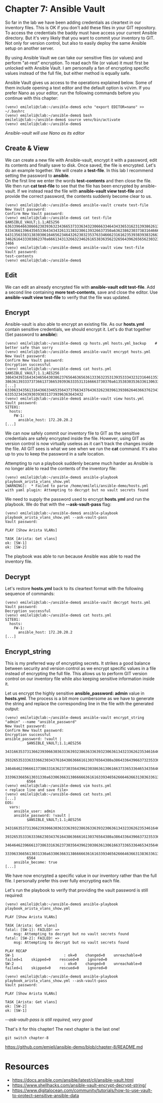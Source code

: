 # Chapter 7: Ansible Vault
So far in the lab we have been adding credentials as cleartext in our inventory files. This is OK if you don't add these files in your GIT repository. To access the credentials the baddy must have access your current Ansible directory. But it's very likely that you want to commit your inventory to GIT. Not only for version control, but also to easily deploy the same Ansible setup on another server.

By using Ansible Vault we can take our sensitive files (or values) and perform "at-rest" encryption. To read each file (or value) it must first be unlocked with Ansible Vault. I am personally a fan of encrypting specific values instead of the full file, but either method is equally safe. 

Ansible Vault gives us access to the operations explained below. Some of them include opening a text editor and the default option is vi/vim. If you prefer Nano as your editor, run the following commands before you continue with this chapter:
```
(venv) emileli@clab:~/ansible-demo$ echo "export EDITOR=nano" >> ~/.bashrc
(venv) emileli@clab:~/ansible-demo$ bash
emileli@clab:~/ansible-demo$ source venv/bin/activate
(venv) emileli@clab:~/ansible-demo$
```
*Ansible-vault will use Nano as its editor*

## Create & View
We can create a new file with Ansible-vault, encrypt it with a password, edit its contents and finally save to disk. Once saved, the file is encrypted. Let's do an example together. We will create a **test-file**. In this lab I recommend setting the password to **ansible**.  
On the first line we enter the words **test-contents** and then close the file. We then run **cat test-file** to see that the file has been encrypted by ansible-vault. If we instead read the file with **ansible-vault view test-file** and provide the correct password, the contents suddenly become clear to us.
```
(venv) emileli@clab:~/ansible-demo$ ansible-vault create test-file
New Vault password:
Confirm New Vault password:
(venv) emileli@clab:~/ansible-demo$ cat test-file
$ANSIBLE_VAULT;1.1;AES256
63633964663866623839363234366537333634323066633464343365316231393862613439393435
3334366139643565336434343261313832306139326637350a636238623037383164666265326332
64313563383138303061646562346432623032353763346662316162353938393832663563383535
3462616433303862370a666134313266323462616538363562326564396265656230323865373962
3466
(venv) emileli@clab:~/ansible-demo$ ansible-vault view test-file
Vault password:
test-contents
(venv) emileli@clab:~/ansible-demo$
```

## Edit
We can edit an already encrypted file with **ansible-vault edit test-file**. Add a second line containing **more text-contents**, save and close the editor. Use **ansible-vault view test-file** to verify that the file was updated.

## Encrypt
Ansible-vault is also able to encrypt an existing file. As our **hosts.yml** contain sensitive credentials, we should encrypt it. Let's do that together (Set password to **ansible**):
```
(venv) emileli@clab:~/ansible-demo$ cp hosts.yml hosts.yml_backup    # better safe than sorry
(venv) emileli@clab:~/ansible-demo$ ansible-vault encrypt hosts.yml
New Vault password:
Confirm New Vault password:
Encryption successful
(venv) emileli@clab:~/ansible-demo$ cat hosts.yml
$ANSIBLE_VAULT;1.1;AES256
38643439316434346564303862376564636563613336323531393533343232316461353536393130
3863613933373736613736653939363335313166663730370a613538303536336130633738396463
[...]
63306334356131643663346535643737663437643632623839613938626463663762343938666164
633532343439303930313739396363643432
(venv) emileli@clab:~/ansible-demo$ ansible-vault view hosts.yml
Vault password:
SITE01:
  hosts:
    FW-1:
      ansible_host: 172.20.20.2
[...]
```

We can now safely commit our inventory file to GIT as the sensitive credentials are safely encrypted inside the file. However, using GIT as version control is now virtually useless as it can't track the changes inside the file. All GIT sees is what we see when we run the **cat** command. It's also up to you to keep the password in a safe location.

Attempting to run a playbook suddenly became much harder as Ansible is no longer able to read the contents of the inventory file:
```
(venv) emileli@clab:~/ansible-demo$ ansible-playbook playbook_arista_vlans_show.yml
[WARNING]:  * Failed to parse /home/emileli/ansible-demo/hosts.yml with yaml plugin: Attempting to decrypt but no vault secrets found
```

We need to supply the password used to encrypt **hosts.yml** and run the playbook. We do that with the **--ask-vault-pass** flag:
```
(venv) emileli@clab:~/ansible-demo$ ansible-playbook playbook_arista_vlans_show.yml --ask-vault-pass
Vault password:

PLAY [Show Arista VLANs]

TASK [Arista: Get vlans]
ok: [SW-1]
ok: [SW-2]
```

The playbook was able to run because Ansible was able to read the inventory file.

## Decrypt
Let's restore **hosts.yml** back to its cleartext format with the following sequence of commands:
```
(venv) emileli@clab:~/ansible-demo$ ansible-vault decrypt hosts.yml
Vault password:
Decryption successful
(venv) emileli@clab:~/ansible-demo$ cat hosts.yml
SITE01:
  hosts:
    FW-1:
      ansible_host: 172.20.20.2
[...]
```

## Encrypt_string
This is my preferred way of encrypting secrets. It strikes a good balance between security and version control as we encrypt specific values in a file instead of encrypting the full file. This allows us to perform GIT version control on our inventory file while also keeping sensitive information inside it. 

Let us encrypt the highly sensitive **ansible_password: admin** value in **hosts.yml**. The process is a bit more cumbersome as we have to generate the string and replace the corresponding line in the file with the generated output:
```
(venv) emileli@clab:~/ansible-demo$ ansible-vault encrypt_string "admin" --name "ansible_password"
New Vault password:
Confirm New Vault password:
Encryption successful
ansible_password: !vault |
          $ANSIBLE_VAULT;1.1;AES256
          34316635373136623930663036333639323863633639323063613432336262353461646333383431
          3932653533363336623034376164386366616130376564380a386433643966373235336566303664
          34646462396661373863316362373035643962303863613061663733653364653435646566633065
          3339633665613031330a633063663138666663616163393465626664636631383633613633636139
          6564
(venv) emileli@clab:~/ansible-demo$ vim hosts.yml
< replace line and save file>
(venv) emileli@clab:~/ansible-demo$ cat hosts.yml
[...]
EOS:
  vars:
    ansible_user: admin
    ansible_password: !vault |
          $ANSIBLE_VAULT;1.1;AES256
          34316635373136623930663036333639323863633639323063613432336262353461646333383431
          3932653533363336623034376164386366616130376564380a386433643966373235336566303664
          34646462396661373863316362373035643962303863613061663733653364653435646566633065
          3339633665613031330a633063663138666663616163393465626664636631383633613633636139
          6564
    ansible_become: true
[...]
```

We have now encrypted a specific value in our inventory rather than the full file. I personally prefer this over fully encrypting each file. 

Let's run the playbook to verify that providing the vault password is still required:
```
(venv) emileli@clab:~/ansible-demo$ ansible-playbook playbook_arista_vlans_show.yml

PLAY [Show Arista VLANs] 

TASK [Arista: Get vlans] 
fatal: [SW-1]: FAILED! =>
    msg: Attempting to decrypt but no vault secrets found
fatal: [SW-2]: FAILED! =>
    msg: Attempting to decrypt but no vault secrets found

PLAY RECAP 
SW-1                       : ok=0    changed=0    unreachable=0    failed=1    skipped=0    rescued=0    ignored=0
SW-2                       : ok=0    changed=0    unreachable=0    failed=1    skipped=0    rescued=0    ignored=0

(venv) emileli@clab:~/ansible-demo$ ansible-playbook playbook_arista_vlans_show.yml --ask-vault-pass
Vault password:

PLAY [Show Arista VLANs] 

TASK [Arista: Get vlans] 
ok: [SW-2]
ok: [SW-1]
```
*--ask-vault-pass is still required, very good*

That's it for this chapter! The next chapter is the last one!
```
git switch chapter-8
```
https://github.com/emieli/ansible-demo/blob/chapter-8/README.md

# Resources
- https://docs.ansible.com/ansible/latest/cli/ansible-vault.html
- https://www.shellhacks.com/ansible-vault-encrypt-decrypt-string/
- https://www.digitalocean.com/community/tutorials/how-to-use-vault-to-protect-sensitive-ansible-data

